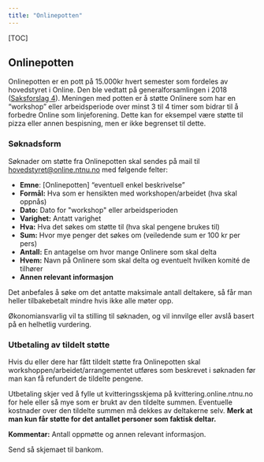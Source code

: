```yaml
---
title: "Onlinepotten"
---
```


[TOC]

## Onlinepotten
Onlinepotten er en pott på 15.000kr hvert semester som fordeles av hovedstyret i Online. Den ble vedtatt på generalforsamlingen i 2018 ([Saksforslag 4](https://online.ntnu.no/wiki/online/generalforsamlingen/genfors2018/saksforslag/#wiki-toc-forslag-4-onlinepotten-en-pott-der-onlinere-kan-ske-om-penger-til-pizza-til-workshops-osv-hovedstyret)). Meningen med potten er å støtte Onlinere som har en “workshop” eller arbeidsperiode over minst 3 til 4 timer som bidrar til å forbedre Online som linjeforening. Dette kan for eksempel være støtte til pizza eller annen bespisning, men er ikke begrenset til dette.

### Søknadsform
Søknader om støtte fra Onlinepotten skal sendes på mail til [hovedstyret@online.ntnu.no](mailto:hovedstyret@online.ntnu.no) med følgende felter:

- **Emne**: [Onlinepotten] “eventuell enkel beskrivelse”  
- **Formål:** Hva som er hensikten med workshopen/arbeidet (hva skal oppnås)
- **Dato:** Dato for "workshop" eller arbeidsperioden
- **Varighet:** Antatt varighet
- **Hva:** Hva det søkes om støtte til (hva skal pengene brukes til)
- **Sum:** Hvor mye penger det søkes om (veiledende sum er 100 kr per pers)
- **Antall:** En antagelse om hvor mange Onlinere som skal delta
- **Hvem:** Navn på Onlinere som skal delta og eventuelt hvilken komité de tilhører
- **Annen relevant informasjon**

Det anbefales å søke om det antatte maksimale antall deltakere, så får man heller tilbakebetalt mindre hvis ikke alle møter opp.

Økonomiansvarlig vil ta stilling til søknaden, og vil innvilge eller avslå basert på en helhetlig vurdering.

### Utbetaling av tildelt støtte
Hvis du eller dere har fått tildelt støtte fra Onlinepotten skal workshoppen/arbeidet/arrangementet utføres som beskrevet i søknaden før man kan få refundert de tildelte pengene.

Utbetaling skjer ved å fylle ut kvitteringsskjema på kvittering.online.ntnu.no for hele eller så mye som er brukt av den tildelte summen. Eventuelle kostnader over den tildelte summen må dekkes av deltakerne selv. **Merk at man kun får støtte for det antallet personer som faktisk deltar.**

**Kommentar:** Antall oppmøtte og annen relevant informasjon.  

Send så skjemaet til bankom.